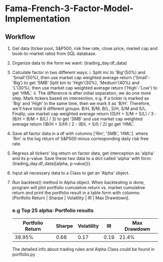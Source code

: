 # Fama-French-3-Factor-Model-Implementation

## Workflow
1) Get data (ticker pool, S&P500, risk free rate, close price, market cap and book-to-market ratio) from SQL database.
2) Organize data to the form we want: {trading_day:df_data}
3) Calculate factor in two different ways:
    i. Split mc to 'Big'(50%) and 'Small'(50%), then use market cap weighted average return ('Small'-'Big') to get 'SMB'
    Split bm to 'High'(30%), 'Medium'(40%) and 'L'(30%), then use market cap weighted average return ('High'-'Low') to
    get 'HML'.
    ii. The difference is after initial separation, we do one more step. Mark tickers based on intersection, e.g. if a
    ticker is marked as 'Big' and 'High' in the same time, then we mark it as 'B/H'. Therefore, we'll have total 6
    different groups: B/H, B/M, B/L, S/H, S/M and S/L. Finally, use market cap weighted average return
    ((S/H + S/M + S/L) / 3 - (B/H + B/M + B/L) / 3) to get 'SMB' and use market cap weighted average return
    ((B/H + S/H) / 2 - (B/L + S/l) / 2) go get 'HML'.
4) Save all factor data in a df with columns ['Rm', 'SMB', 'HML'].
   where 'Rm' is the log return of S&P500 minus corresponding daily risk free rate.
5) Regress all tickers' log return on factor data, get interception as 'alpha' and its p-value. Save these two data to
   a dict called 'alpha' with form: {trading_day:df_data([alpha, p-value])}.
6) Input all necessary data to a Class to get an 'Alpha' object.
7) Run backtest() method in Alpha object. When backtesting is done, program will plot portfolio cumulative return vs.
   market cumulative return and print the portfolio result in a table form with columns:
   [Portfolio Return | Sharpe | Volatility |  IR  | Max Drawdown].

   ### e.g Top 25 alpha: Portfolio results
   
   | Portfolio Return | Sharpe | Volatility |  IR  | Max Drawdown |
   |  ----  | ----  | ----  | ----  | ----  |    
   | 38.95% | 0.68 | 0.17 |  0.19  | 21.4% |

   The detailed info about trading rules and Alpha Class could be found in portfolio.py
